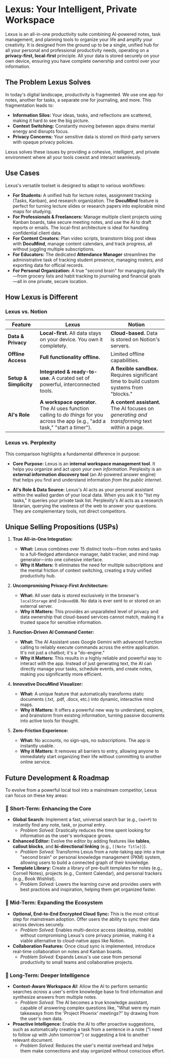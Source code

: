 # Lexus: Your Intelligent, Private Workspace

Lexus is an all-in-one productivity suite combining AI-powered notes, task management, and planning tools to organize your life and amplify your creativity. It is designed from the ground up to be a single, unified hub for all your personal and professional productivity needs, operating on a **privacy-first, local-first** principle. All your data is stored securely on your own device, ensuring you have complete ownership and control over your information.

## The Problem Lexus Solves

In today's digital landscape, productivity is fragmented. We use one app for notes, another for tasks, a separate one for journaling, and more. This fragmentation leads to:

-   **Information Silos:** Your ideas, tasks, and reflections are scattered, making it hard to see the big picture.
-   **Context Switching:** Constantly moving between apps drains mental energy and disrupts focus.
-   **Privacy Concerns:** Your sensitive data is stored on third-party servers with opaque privacy policies.

Lexus solves these issues by providing a cohesive, intelligent, and private environment where all your tools coexist and interact seamlessly.

## Use Cases

Lexus's versatile toolset is designed to adapt to various workflows:

-   **For Students:** A unified hub for lecture notes, assignment tracking (Tasks, Kanban), and research organization. The **DocuMind** feature is perfect for turning lecture slides or research papers into explorable mind maps for studying.
-   **For Professionals & Freelancers:** Manage multiple client projects using Kanban boards, take secure meeting notes, and use the AI to draft reports or emails. The local-first architecture is ideal for handling confidential client data.
-   **For Content Creators:** Plan video scripts, brainstorm blog post ideas with **DocuMind**, manage content calendars, and track progress, all without juggling multiple subscriptions.
-   **For Educators:** The dedicated **Attendance Manager** streamlines the administrative task of tracking student presence, managing rosters, and exporting data for official records.
-   **For Personal Organization:** A true "second brain" for managing daily life—from grocery lists and habit tracking to journaling and financial goals—all in one private, secure location.

## How Lexus is Different

### Lexus vs. Notion

| Feature             | **Lexus**                                                                   | **Notion**                                                                    |
| ------------------- | --------------------------------------------------------------------------- | ----------------------------------------------------------------------------- |
| **Data & Privacy**  | **Local-first.** All data stays on your device. You own it completely.       | **Cloud-based.** Data is stored on Notion's servers.                          |
| **Offline Access**  | **Full functionality offline.**                                             | Limited offline capabilities.                                                 |
| **Setup & Simplicity** | **Integrated & ready-to-use.** A curated set of powerful, interconnected tools. | **A flexible sandbox.** Requires significant time to build custom systems from "blocks." |
| **AI's Role**       | **A workspace operator.** The AI uses function calling to *do things* for you across the app (e.g., "add a task," "start a timer"). | **A content assistant.** The AI focuses on *generating and transforming* text within a page. |

### Lexus vs. Perplexity

This comparison highlights a fundamental difference in purpose:

-   **Core Purpose:** Lexus is an **internal workspace management tool**. It helps you organize and act upon *your own information*. Perplexity is an **external information discovery tool** (an AI-powered answer engine) that helps you find and understand information *from the public internet*.

-   **AI's Role & Data Source:** Lexus's AI acts as your personal assistant within the walled garden of your local data. When you ask it to "list my tasks," it queries your private task list. Perplexity's AI acts as a research librarian, querying the vastness of the web to answer your questions. They are complementary tools, not direct competitors.

## Unique Selling Propositions (USPs)

1.  **True All-in-One Integration:**
    -   **What:** Lexus combines over 15 distinct tools—from notes and tasks to a full-fledged attendance manager, habit tracker, and mind map generator—into one cohesive interface.
    -   **Why it Matters:** It eliminates the need for multiple subscriptions and the mental friction of context switching, creating a truly unified productivity hub.

2.  **Uncompromising Privacy-First Architecture:**
    -   **What:** All user data is stored exclusively in the browser's `localStorage` and `IndexedDB`. No data is ever sent to or stored on an external server.
    -   **Why it Matters:** This provides an unparalleled level of privacy and data ownership that cloud-based services cannot match, making it a trusted space for sensitive information.

3.  **Function-Driven AI Command Center:**
    -   **What:** The AI Assistant uses Google Gemini with advanced function calling to reliably execute commands across the entire application. It's not just a chatbot; it's a "do-engine."
    -   **Why it Matters:** This results in a highly reliable and powerful way to interact with the app. Instead of just generating text, the AI can directly manage your tasks, schedule events, and create notes, making you significantly more efficient.

4.  **Innovative DocuMind Visualizer:**
    -   **What:** A unique feature that automatically transforms static documents (.txt, .pdf, .docx, etc.) into dynamic, interactive mind maps.
    -   **Why it Matters:** It offers a powerful new way to understand, explore, and brainstorm from existing information, turning passive documents into active tools for thought.

5.  **Zero-Friction Experience:**
    -   **What:** No accounts, no sign-ups, no subscriptions. The app is instantly usable.
    -   **Why it Matters:** It removes all barriers to entry, allowing anyone to immediately start organizing their life without committing to another online service.

## Future Development & Roadmap

To evolve from a powerful local tool into a mainstream competitor, Lexus can focus on these key areas:

### 🎯 Short-Term: Enhancing the Core

-   **Global Search:** Implement a fast, universal search bar (e.g., `Cmd+P`) to instantly find any note, task, or journal entry.
    -   *Problem Solved:* Drastically reduces the time spent looking for information as the user's workspace grows.
-   **Enhanced Editor:** Evolve the editor by adding features like **tables**, **callout blocks**, and **bi-directional linking** (e.g., `[[Note Title]]`).
    -   *Problem Solved:* Transforms Lexus from a note-taking app into a true "second brain" or personal knowledge management (PKM) system, allowing users to build a connected graph of their knowledge.
-   **Template Library:** Create a library of pre-built templates for notes (e.g., Cornell Notes), projects (e.g., Content Calendar), and personal trackers (e.g., Book Wishlist).
    -   *Problem Solved:* Lowers the learning curve and provides users with best practices and inspiration, helping them get organized faster.

### 🚀 Mid-Term: Expanding the Ecosystem

-   **Optional, End-to-End Encrypted Cloud Sync:** This is the most critical step for mainstream adoption. Offer users the ability to sync their data across devices securely.
    -   *Problem Solved:* Enables multi-device access (desktop, mobile) without compromising Lexus's core privacy promise, making it a viable alternative to cloud-native apps like Notion.
-   **Collaboration Features:** Once cloud sync is implemented, introduce real-time collaboration on notes and Kanban boards.
    -   *Problem Solved:* Expands Lexus's use case from personal productivity to small teams and collaborative projects.

### 🧠 Long-Term: Deeper Intelligence

-   **Context-Aware Workspace AI:** Allow the AI to perform semantic searches *across* a user's entire knowledge base to find information and synthesize answers from multiple notes.
    -   *Problem Solved:* The AI becomes a true knowledge assistant, capable of answering complex questions like, "What were my main takeaways from the 'Project Phoenix' meetings?" by drawing from the user's own data.
-   **Proactive Intelligence:** Enable the AI to offer proactive suggestions, such as automatically creating a task from a sentence in a note ("I need to follow up with John tomorrow") or suggesting a link to another relevant document.
    -   *Problem Solved:* Reduces the user's mental overhead and helps them make connections and stay organized without conscious effort.